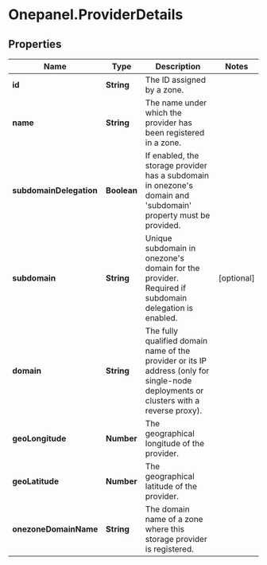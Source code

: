 # Onepanel.ProviderDetails

## Properties
Name | Type | Description | Notes
------------ | ------------- | ------------- | -------------
**id** | **String** | The ID assigned by a zone. | 
**name** | **String** | The name under which the provider has been registered in a zone. | 
**subdomainDelegation** | **Boolean** | If enabled, the storage provider has a subdomain in onezone&#39;s domain and  &#39;subdomain&#39; property must be provided.  | 
**subdomain** | **String** | Unique subdomain in onezone&#39;s domain for the provider. Required if subdomain  delegation is enabled.  | [optional] 
**domain** | **String** | The fully qualified domain name of the provider or its IP address  (only for single-node deployments or clusters with a reverse proxy).  | 
**geoLongitude** | **Number** | The geographical longitude of the provider. | 
**geoLatitude** | **Number** | The geographical latitude of the provider. | 
**onezoneDomainName** | **String** | The domain name of a zone where this storage provider is registered. | 


